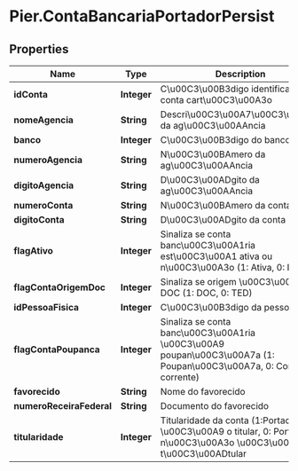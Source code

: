 # Pier.ContaBancariaPortadorPersist

## Properties
Name | Type | Description | Notes
------------ | ------------- | ------------- | -------------
**idConta** | **Integer** | C\u00C3\u00B3digo identificador da conta cart\u00C3\u00A3o | 
**nomeAgencia** | **String** | Descri\u00C3\u00A7\u00C3\u00A3o da ag\u00C3\u00AAncia | [optional] 
**banco** | **Integer** | C\u00C3\u00B3digo do banco | 
**numeroAgencia** | **String** | N\u00C3\u00BAmero da ag\u00C3\u00AAncia | 
**digitoAgencia** | **String** | D\u00C3\u00ADgito da ag\u00C3\u00AAncia | [optional] 
**numeroConta** | **String** | N\u00C3\u00BAmero da conta | 
**digitoConta** | **String** | D\u00C3\u00ADgito da conta | [optional] 
**flagAtivo** | **Integer** | Sinaliza se conta banc\u00C3\u00A1ria est\u00C3\u00A1 ativa ou n\u00C3\u00A3o (1: Ativa, 0: Inativa) | 
**flagContaOrigemDoc** | **Integer** | Sinaliza se origem \u00C3\u00A9 DOC (1: DOC, 0: TED) | 
**idPessoaFisica** | **Integer** | C\u00C3\u00B3digo da pessoa | 
**flagContaPoupanca** | **Integer** | Sinaliza se conta banc\u00C3\u00A1ria \u00C3\u00A9 poupan\u00C3\u00A7a (1: Poupan\u00C3\u00A7a, 0: Conta corrente) | 
**favorecido** | **String** | Nome do favorecido | [optional] 
**numeroReceiraFederal** | **String** | Documento do favorecido | [optional] 
**titularidade** | **Integer** | Titularidade da conta (1:Portador \u00C3\u00A9 o titular, 0: Portador n\u00C3\u00A3o \u00C3\u00A9 o t\u00C3\u00ADtular | [optional] 


